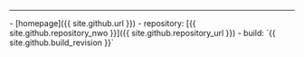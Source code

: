 <hr>
- [homepage]({{ site.github.url }})
- repository: [{{ site.github.repository_nwo }}]({{ site.github.repository_url }})
- build: `{{ site.github.build_revision }}`

<script type="text/javascript">
document.querySelector('body').classList.add('markdown-body');
</script>
